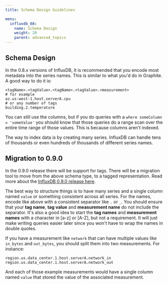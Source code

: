 ```yaml
---
title: Schema Design Guidelines

menu:
  influxdb_08:
    name: Schema Design
    weight: 20
    parent: advanced_topics
---
```


## Schema Design

In the 0.8.x versions of InfluxDB, it is recommended that you encode most metadata into the series names.
This is similar to what you'd do in Graphite.
A good way to do it is:

```
<tagName>.<tagValue>.<tagName>.<tagValue>.<measurement>
# for example
az.us-west-1.host.serverA.cpu
# or any number of tags
building.2.temperature
```

You can still use the columns, but if you do queries with a `where someColumn = 'someValue'` you should know that those queries do a range scan over the entire time range of those values.
This is because columns aren't indexed.

The way to index data is by creating many series.
InfluxDB can handle tens of thousands or even hundreds of thousands of different series names.

## Migration to 0.9.0

In the 0.9.0 release there will be support for tags.
There will be a migration tool to move from the above schema type, to a tagged representation.
Read more about the [InfluxDB 0.9.0 release here](https://www.influxdata.com/blog/clustering-tags-and-enhancements-to-come-in-0-9-0/).

The best way to structure things is to have many series and a single column named `value` or something consistent across all series.
For the names, encode like above with a consistent separator like `.` or `_`.
You should ensure that your __tag name__, __tag value__ and __measurement name__ do not include the separator.
It's also a good idea to start the __tag names__ and __measurement names__ with a character in [a-z] or [A-Z], but not a requirement.
It will just make writing queries easier later since you won't have to wrap the names in double quotes.

If you have a measurement like `network` that can have multiple values like `in_bytes` and `out_bytes`, you should split them into two measurements.
For instance:

```
region.us.data_center.1.host.serverA.network_in
region.us.data_center.1.host.serverA.network_out
```

And each of those example measurements would have a single column named `value` that stored the value of the associated measurement.
